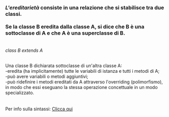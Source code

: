 <h3><i>L'ereditarietà</i> consiste in una relazione che si stabilisce tra due classi.<br><br>
Se la classe B eredita dalla classe A, si dice che B è una sottoclasse di A e che A è una superclasse di B.<br><br>
</h3>
<i>class B extends A</i> <br> <br>


Una classe B dichiarata sottoclasse di un'altra classe A: <br>
-eredita (ha implicitamente) tutte le variabili di istanza e tutti i metodi di A;<br>
-può avere variabili o metodi aggiuntivi;<br>
-può ridefinire i metodi ereditati da A attraverso l'overriding (polimorfismo), in modo che essi eseguano la stessa operazione concettuale in un modo specializzato.
<br><br><br>
Per info sulla sintassi:
[Clicca qui](https://www.geeksforgeeks.org/super-keyword/)
